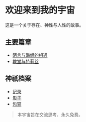 # 欢迎来到我的宇宙

这是一个关于存在、神性与人性的故事。

## 主要篇章
* [陌言与璐倾的相遇](chapter1.md)
* [教堂与特莉丝](chapter2.md)

## 神祇档案
* [记录](/gods/record.md)
* [影子](/gods/shadow.md)
* [包容](/gods/containment.md)

> 本宇宙旨在交流思考，永久免费。
